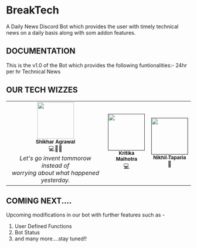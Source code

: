 # BreakTech

A Daily News Discord Bot which provides the user with timely technical news on a daily basis along with som addon features.

## DOCUMENTATION

This is the v1.0 of the Bot which provides the following funtionalities:- 
24hr per hr Technical News

## OUR TECH WIZZES

<link rel="stylesheet" href="https://cdnjs.cloudflare.com/ajax/libs/font-awesome/4.7.0/css/font-awesome.min.css">
<table>
  <tr>
    <td align="center">
      <i class="fa fa-github"> <a href="https://github.com/shikharagrawal2002"></a></i>
              <img src="https://imgur.com/xlUR625.jpg" width="100px" alt=""/><br />
              <sub><b>Shikhar Agrawal</b></sub>
              <br/>   
                💻🏸🏓<br>
      <i>Let's go invent tommorow instead of <br>worrying about what happened yesterday.</i>
          </td>
    <td align="center">
            <a href="">
              <img src="" width="100px" alt=""/><br/>
              <sub><b>Kritika Malhotra</b></sub>
            </a><br/>
            <a >
                💻
            </a>
    </td>
    <td align="center">
            <a href=''>
              <img src="" width="100px" alt=""/><br/>
              <sub><b>Nikhil Taparia</b></sub>
            </a><br/>
            <a >
                📖
            </a>
     </td>
  </tr>
</table>
  
## COMING NEXT....

Upcoming modifications in our bot with further features such as - 

1. User Defined Functions
2. Bot Status
3. and many more....stay tuned!!
